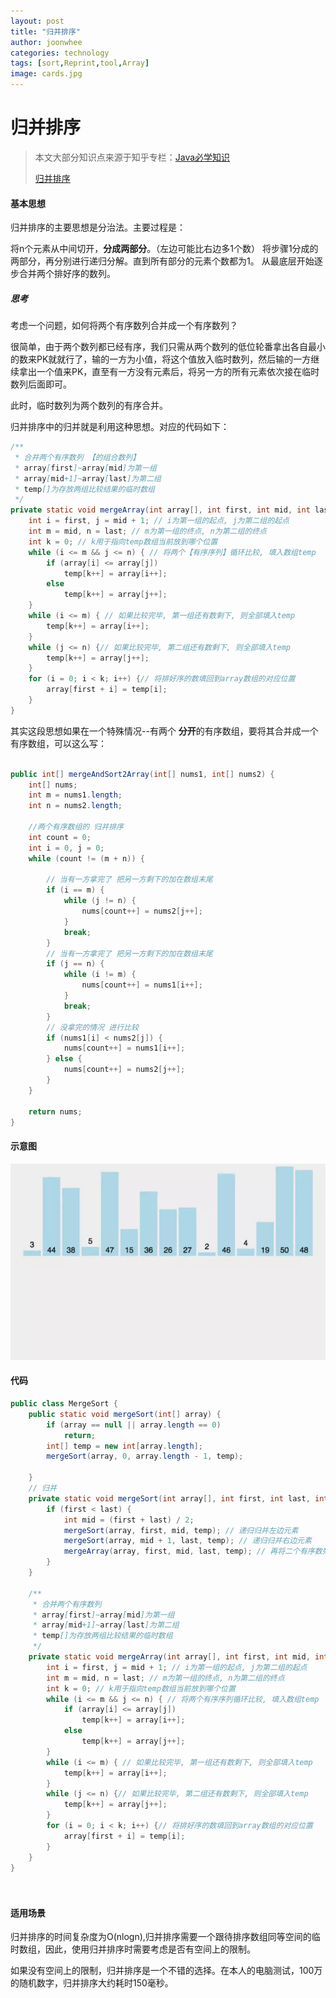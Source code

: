 ```yaml
---
layout: post
title: "归并排序"
author: joonwhee
categories: technology
tags: [sort,Reprint,tool,Array]
image: cards.jpg
---
```


# 归并排序
> 本文大部分知识点来源于知乎专栏：[Java必学知识](https://zhuanlan.zhihu.com/joonwhee)
> 
> [归并排序](https://zhuanlan.zhihu.com/p/36075856)


#### 基本思想

归并排序的主要思想是分治法。主要过程是：

将n个元素从中间切开，**分成两部分**。（左边可能比右边多1个数）
将步骤1分成的两部分，再分别进行递归分解。直到所有部分的元素个数都为1。
从最底层开始逐步合并两个排好序的数列。

##### 思考

考虑一个问题，如何将两个有序数列合并成一个有序数列？

很简单，由于两个数列都已经有序，我们只需从两个数列的低位轮番拿出各自最小的数来PK就就行了，输的一方为小值，将这个值放入临时数列，然后输的一方继续拿出一个值来PK，直至有一方没有元素后，将另一方的所有元素依次接在临时数列后面即可。

此时，临时数列为两个数列的有序合并。

归并排序中的归并就是利用这种思想。对应的代码如下：

```java
/**
 * 合并两个有序数列 【的组合数列】 
 * array[first]~array[mid]为第一组
 * array[mid+1]~array[last]为第二组
 * temp[]为存放两组比较结果的临时数组
 */
private static void mergeArray(int array[], int first, int mid, int last, int temp[]) {
    int i = first, j = mid + 1; // i为第一组的起点, j为第二组的起点
    int m = mid, n = last; // m为第一组的终点, n为第二组的终点
    int k = 0; // k用于指向temp数组当前放到哪个位置
    while (i <= m && j <= n) { // 将两个【有序序列】循环比较, 填入数组temp
        if (array[i] <= array[j])
            temp[k++] = array[i++];
        else
            temp[k++] = array[j++];
    }
    while (i <= m) { // 如果比较完毕, 第一组还有数剩下, 则全部填入temp
        temp[k++] = array[i++];
    }
    while (j <= n) {// 如果比较完毕, 第二组还有数剩下, 则全部填入temp
        temp[k++] = array[j++];
    }
    for (i = 0; i < k; i++) {// 将排好序的数填回到array数组的对应位置
        array[first + i] = temp[i];
    }
}

```
   
其实这段思想如果在一个特殊情况--有两个 **分开**的有序数组，要将其合并成一个有序数组，可以这么写：

```java

public int[] mergeAndSort2Array(int[] nums1, int[] nums2) {
    int[] nums;
    int m = nums1.length;
    int n = nums2.length;

    //两个有序数组的 归并排序
    int count = 0;
    int i = 0, j = 0;
    while (count != (m + n)) {

        // 当有一方拿完了 把另一方剩下的加在数组末尾
        if (i == m) {
            while (j != n) {
                nums[count++] = nums2[j++];
            }
            break;
        }
        // 当有一方拿完了 把另一方剩下的加在数组末尾
        if (j == n) {
            while (i != m) {
                nums[count++] = nums1[i++];
            }
            break;
        }
        // 没拿完的情况 进行比较
        if (nums1[i] < nums2[j]) {
            nums[count++] = nums1[i++];
        } else {
            nums[count++] = nums2[j++];
        }
    }

    return nums;
}
```
#### 示意图

![mergeSort](/assets/img/technology/20200603mergeSort.webp)

#### 代码

```java
public class MergeSort {
    public static void mergeSort(int[] array) {
        if (array == null || array.length == 0)
            return;
        int[] temp = new int[array.length];
        mergeSort(array, 0, array.length - 1, temp);
 
    }
    // 归并
    private static void mergeSort(int array[], int first, int last, int temp[]) {
        if (first < last) {
            int mid = (first + last) / 2;
            mergeSort(array, first, mid, temp); // 递归归并左边元素
            mergeSort(array, mid + 1, last, temp); // 递归归并右边元素
            mergeArray(array, first, mid, last, temp); // 再将二个有序数列合并
        }
    }
 
    /**
     * 合并两个有序数列
     * array[first]~array[mid]为第一组
     * array[mid+1]~array[last]为第二组
     * temp[]为存放两组比较结果的临时数组
     */
    private static void mergeArray(int array[], int first, int mid, int last, int temp[]) {
        int i = first, j = mid + 1; // i为第一组的起点, j为第二组的起点
        int m = mid, n = last; // m为第一组的终点, n为第二组的终点
        int k = 0; // k用于指向temp数组当前放到哪个位置
        while (i <= m && j <= n) { // 将两个有序序列循环比较, 填入数组temp
            if (array[i] <= array[j])
                temp[k++] = array[i++];
            else
                temp[k++] = array[j++];
        }
        while (i <= m) { // 如果比较完毕, 第一组还有数剩下, 则全部填入temp
            temp[k++] = array[i++];
        }
        while (j <= n) {// 如果比较完毕, 第二组还有数剩下, 则全部填入temp
            temp[k++] = array[j++];
        }
        for (i = 0; i < k; i++) {// 将排好序的数填回到array数组的对应位置
            array[first + i] = temp[i];
        }
    }
}




```


#### 适用场景
归并排序的时间复杂度为O(nlogn),归并排序需要一个跟待排序数组同等空间的临时数组，因此，使用归并排序时需要考虑是否有空间上的限制。

如果没有空间上的限制，归并排序是一个不错的选择。在本人的电脑测试，100万的随机数字，归并排序大约耗时150毫秒。